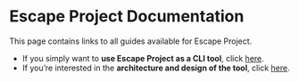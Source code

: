 # Escape Project Documentation

This page contains links to all guides available for Escape Project.

- If you simply want to **use Escape Project as a CLI tool**, click [here](cli.md).  
- If you’re interested in the **architecture and design of the tool**, click [here](architecture.md).